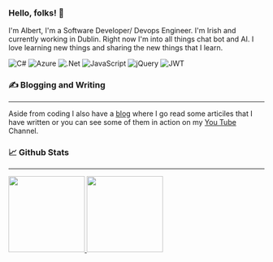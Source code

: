 ### Hello, folks! 👋

I'm Albert, I'm a Software Developer/ Devops Engineer. I'm Irish and currently working in Dublin. Right now I'm into all things chat bot and AI. I love learning new things and sharing the new things that I learn. 

![C#](https://img.shields.io/badge/c%23-%23239120.svg?style=for-the-badge&logo=c-sharp&logoColor=white)
![Azure](https://img.shields.io/badge/azure-%230072C6.svg?style=for-the-badge&logo=microsoftazure&logoColor=white)
![.Net](https://img.shields.io/badge/.NET-5C2D91?style=for-the-badge&logo=.net&logoColor=white)
![JavaScript](https://img.shields.io/badge/javascript-%23323330.svg?style=for-the-badge&logo=javascript&logoColor=%23F7DF1E)
![jQuery](https://img.shields.io/badge/jquery-%230769AD.svg?style=for-the-badge&logo=jquery&logoColor=white)
![JWT](https://img.shields.io/badge/JWT-black?style=for-the-badge&logo=JSON%20web%20tokens)

### ✍️ Blogging and Writing 
---

Aside from coding I also have a [blog](https://dev.to/albertbennett) where I go read some articiles that I have written or you can see some of them in action on my [You Tube](https://www.youtube.com/channel/UC3A1KLrFbFRDIRaT5MK4ZMg) Channel.

### 📈 Github Stats
---
<div>
  <a href="https://github.com/Albert-Bennett">
    <img height="150em" src="https://github-readme-stats.vercel.app/api?username=Albert-Bennett&show_icons=true&include_all_commits=true&count_private=true"/>
    <img height="150em" src="https://github-readme-stats.vercel.app/api/top-langs/?username=Albert-Bennett&layout=compact&langs_count=8"/>
</div>

<!---
### 🤝 Connect With Me
  ---
 --->
